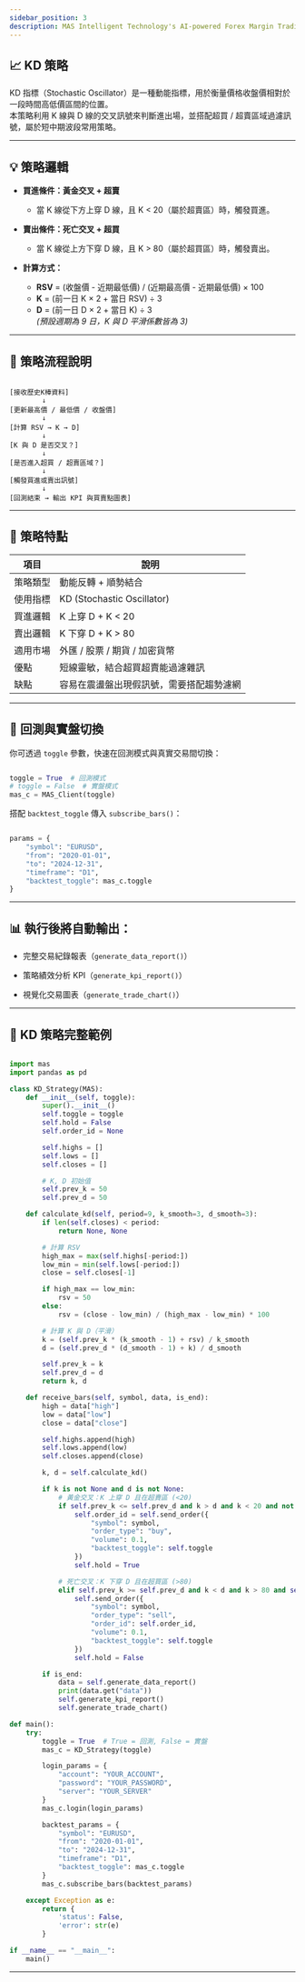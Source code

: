 ```yaml
---
sidebar_position: 3
description: MAS Intelligent Technology's AI-powered Forex Margin Trading Platform with full MetaTrader MT5 broker integration allows investors to generate automated trading strategies simply by entering text. Supports instant backtesting,real-time data synchronization,and seamless multi-broker switching. No coding experience required to easily launch AI automated trading,optimize strategies,and reduce market risk. Designed for both individual traders and financial institutions with standardized MetaTrader MT5-compatible APIs,automated backtesting,and quantitative strategy optimization to help enterprises deploy stable and efficient trading solutions quickly.
---
```


## 📈 KD 策略

KD 指標（Stochastic Oscillator）是一種動能指標，用於衡量價格收盤價相對於一段時間高低價區間的位置。  
本策略利用 K 線與 D 線的交叉訊號來判斷進出場，並搭配超買 / 超賣區域過濾訊號，屬於短中期波段常用策略。

---

## 💡 策略邏輯

- **買進條件：黃金交叉 + 超賣**
  - 當 K 線從下方上穿 D 線，且 K < 20（屬於超賣區）時，觸發買進。

- **賣出條件：死亡交叉 + 超買**
  - 當 K 線從上方下穿 D 線，且 K > 80（屬於超買區）時，觸發賣出。

- **計算方式：**
  - **RSV** = (收盤價 - 近期最低價) / (近期最高價 - 近期最低價) × 100
  - **K** = (前一日 K × 2 + 當日 RSV) ÷ 3
  - **D** = (前一日 D × 2 + 當日 K) ÷ 3  
    *(預設週期為 9 日，K 與 D 平滑係數皆為 3)*

---

## 🔁 策略流程說明

```text

[接收歷史K棒資料]
        ↓
[更新最高價 / 最低價 / 收盤價]
        ↓
[計算 RSV → K → D]
        ↓
[K 與 D 是否交叉？]
        ↓
[是否進入超買 / 超賣區域？]
        ↓
[觸發買進或賣出訊號]
        ↓
[回測結束 → 輸出 KPI 與買賣點圖表]

```

---

## 🧩 策略特點

| 項目       | 說明                                      |
|------------|------------------------------------------|
| 策略類型   | 動能反轉 + 順勢結合                        |
| 使用指標   | KD (Stochastic Oscillator)                |
| 買進邏輯   | K 上穿 D + K < 20                         |
| 賣出邏輯   | K 下穿 D + K > 80                         |
| 適用市場   | 外匯 / 股票 / 期貨 / 加密貨幣              |
| 優點       | 短線靈敏，結合超買超賣能過濾雜訊            |
| 缺點       | 容易在震盪盤出現假訊號，需要搭配趨勢濾網     |

---

## 🚀 回測與實盤切換

你可透過 `toggle` 參數，快速在回測模式與真實交易間切換：

```python

toggle = True  # 回測模式
# toggle = False  # 實盤模式
mas_c = MAS_Client(toggle)

```

搭配 `backtest_toggle` 傳入 `subscribe_bars()`：

```python

params = {
    "symbol": "EURUSD",
    "from": "2020-01-01",
    "to": "2024-12-31",
    "timeframe": "D1",
    "backtest_toggle": mas_c.toggle
}

```

---

## 📊 執行後將自動輸出：

- 完整交易紀錄報表（`generate_data_report()`）

- 策略績效分析 KPI（`generate_kpi_report()`）

- 視覺化交易圖表（`generate_trade_chart()`）

---

## 📘 KD 策略完整範例

```python

import mas
import pandas as pd

class KD_Strategy(MAS):
    def __init__(self, toggle):
        super().__init__()
        self.toggle = toggle
        self.hold = False
        self.order_id = None

        self.highs = []
        self.lows = []
        self.closes = []

        # K, D 初始值
        self.prev_k = 50
        self.prev_d = 50

    def calculate_kd(self, period=9, k_smooth=3, d_smooth=3):
        if len(self.closes) < period:
            return None, None

        # 計算 RSV
        high_max = max(self.highs[-period:])
        low_min = min(self.lows[-period:])
        close = self.closes[-1]

        if high_max == low_min:
            rsv = 50
        else:
            rsv = (close - low_min) / (high_max - low_min) * 100

        # 計算 K 與 D（平滑）
        k = (self.prev_k * (k_smooth - 1) + rsv) / k_smooth
        d = (self.prev_d * (d_smooth - 1) + k) / d_smooth

        self.prev_k = k
        self.prev_d = d
        return k, d

    def receive_bars(self, symbol, data, is_end):
        high = data["high"]
        low = data["low"]
        close = data["close"]

        self.highs.append(high)
        self.lows.append(low)
        self.closes.append(close)

        k, d = self.calculate_kd()

        if k is not None and d is not None:
            # 黃金交叉：K 上穿 D 且在超賣區 (<20)
            if self.prev_k <= self.prev_d and k > d and k < 20 and not self.hold:
                self.order_id = self.send_order({
                    "symbol": symbol,
                    "order_type": "buy",
                    "volume": 0.1,
                    "backtest_toggle": self.toggle
                })
                self.hold = True

            # 死亡交叉：K 下穿 D 且在超買區 (>80)
            elif self.prev_k >= self.prev_d and k < d and k > 80 and self.hold:
                self.send_order({
                    "symbol": symbol,
                    "order_type": "sell",
                    "order_id": self.order_id,
                    "volume": 0.1,
                    "backtest_toggle": self.toggle
                })
                self.hold = False

        if is_end:
            data = self.generate_data_report()
            print(data.get("data"))
            self.generate_kpi_report()
            self.generate_trade_chart()

def main():
    try:
        toggle = True  # True = 回測, False = 實盤
        mas_c = KD_Strategy(toggle)

        login_params = {
            "account": "YOUR_ACCOUNT",
            "password": "YOUR_PASSWORD",
            "server": "YOUR_SERVER"
        }
        mas_c.login(login_params)

        backtest_params = {
            "symbol": "EURUSD",
            "from": "2020-01-01",
            "to": "2024-12-31",
            "timeframe": "D1",
            "backtest_toggle": mas_c.toggle
        }
        mas_c.subscribe_bars(backtest_params)

    except Exception as e:
        return {
            'status': False,
            'error': str(e)
        }

if __name__ == "__main__":
    main()

```

---
